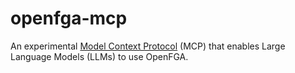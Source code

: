 # openfga-mcp
An experimental [Model Context Protocol](https://modelcontextprotocol.io/) (MCP) that enables Large Language Models (LLMs) to use OpenFGA.
